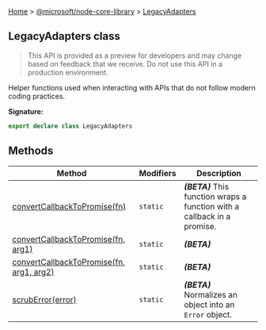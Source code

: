 [Home](./index) &gt; [@microsoft/node-core-library](./node-core-library.md) &gt; [LegacyAdapters](./node-core-library.legacyadapters.md)

## LegacyAdapters class

> This API is provided as a preview for developers and may change based on feedback that we receive. Do not use this API in a production environment.
> 

Helper functions used when interacting with APIs that do not follow modern coding practices.

<b>Signature:</b>

```typescript
export declare class LegacyAdapters 
```

## Methods

|  Method | Modifiers | Description |
|  --- | --- | --- |
|  [convertCallbackToPromise(fn)](./node-core-library.legacyadapters.convertcallbacktopromise.md) | `static` | <b><i>(BETA)</i></b> This function wraps a function with a callback in a promise. |
|  [convertCallbackToPromise(fn, arg1)](./node-core-library.legacyadapters.convertcallbacktopromise_1.md) | `static` | <b><i>(BETA)</i></b> |
|  [convertCallbackToPromise(fn, arg1, arg2)](./node-core-library.legacyadapters.convertcallbacktopromise_2.md) | `static` | <b><i>(BETA)</i></b> |
|  [scrubError(error)](./node-core-library.legacyadapters.scruberror.md) | `static` | <b><i>(BETA)</i></b> Normalizes an object into an `Error` object. |

